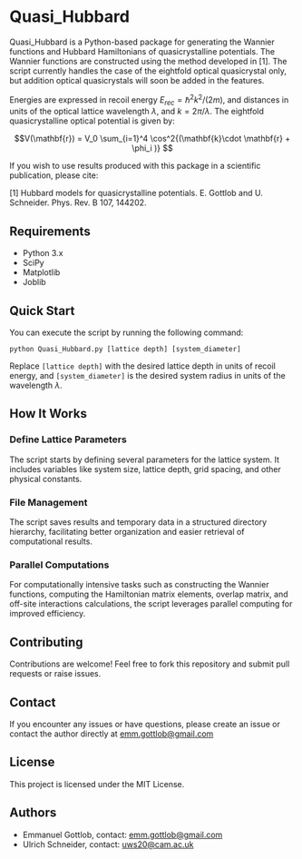 # Quasi_Hubbard

Quasi_Hubbard is a Python-based package for generating the Wannier functions and Hubbard Hamiltonians of quasicrystalline potentials. The Wannier functions are constructed using the method developed in [1]. The script currently handles the case of the eightfold optical quasicrystal only, but addition optical quasicrystals will soon be added in the features.

Energies are expressed in recoil energy $E_{rec} = \hbar^2 k^2 / (2 m)$, and distances in units of the optical lattice wavelength $\lambda$, and $k = 2\pi / \lambda$. The eightfold quasicrystalline optical potential is given by:

$$V(\mathbf{r}) = V_0 \sum_{i=1}^4 \cos^2{(\mathbf{k}\cdot \mathbf{r} + \phi_i  )} $$   

If you wish to use results produced with this package in a scientific publication, please cite: 

[1] Hubbard models for quasicrystalline potentials. E. Gottlob and U. Schneider. Phys. Rev. B 107, 144202.

## Requirements

- Python 3.x
- SciPy
- Matplotlib
- Joblib

## Quick Start

You can execute the script by running the following command:

```
python Quasi_Hubbard.py [lattice depth] [system_diameter]
```

Replace `[lattice depth]` with the desired lattice depth in units of recoil energy, and `[system_diameter]` is the desired system radius in units of the wavelength $\lambda$.

## How It Works

### Define Lattice Parameters

The script starts by defining several parameters for the lattice system. It includes variables like system size, lattice depth, grid spacing, and other physical constants.

### File Management

The script saves results and temporary data in a structured directory hierarchy, facilitating better organization and easier retrieval of computational results.

### Parallel Computations

For computationally intensive tasks such as constructing the Wannier functions, computing the Hamiltonian matrix elements, overlap matrix, and off-site interactions calculations, the script leverages parallel computing for improved efficiency.

## Contributing

Contributions are welcome! Feel free to fork this repository and submit pull requests or raise issues.

## Contact

If you encounter any issues or have questions, please create an issue or contact the author directly at emm.gottlob@gmail.com

## License

This project is licensed under the MIT License.

## Authors

- Emmanuel Gottlob, contact: emm.gottlob@gmail.com
- Ulrich Schneider, contact: uws20@cam.ac.uk

